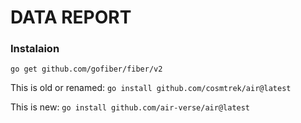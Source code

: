 # DATA REPORT

### Instalaion

```go get github.com/gofiber/fiber/v2```

This is old or renamed: ```go install github.com/cosmtrek/air@latest```

This is new: ```go install github.com/air-verse/air@latest```